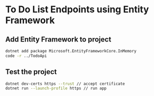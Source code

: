 # To Do List Endpoints using Entity Framework

## Add Entity Framework to project

```bash
dotnet add package Microsoft.EntityFrameworkCore.InMemory
code -r ../TodoApi
```

## Test the project
```bash
dotnet dev-certs https --trust // accept certificate
dotnet run --launch-profile https // run app
```